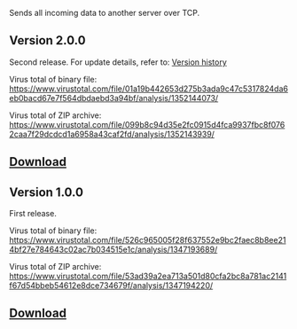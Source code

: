 Sends all incoming data to another server over TCP.

## Version 2.0.0 ##
Second release. For update details, refer to: [Version history](VersionHistory.md)

Virus total of binary file: https://www.virustotal.com/file/01a19b442653d275b3ada9c47c5317824da6eb0bacd67e7f564dbdaebd3a94bf/analysis/1352144073/

Virus total of ZIP archive: https://www.virustotal.com/file/099b8c94d35e2fc0915d4fca9937fbc8f0762caa7f29dcdcd1a6958a43caf2fd/analysis/1352143939/

## [Download](https:////code.google.com/p/custom-tcp-passthrough/downloads/detail?name=custom-tcp-passthrough-2.0.0.zip) ##




## Version 1.0.0 ##
First release.

Virus total of binary file: https://www.virustotal.com/file/526c965005f28f637552e9bc2faec8b8ee214bf27e784643c02ac7b034515e1c/analysis/1347193689/

Virus total of ZIP archive: https://www.virustotal.com/file/53ad39a2ea713a501d80cfa2bc8a781ac2141f67d54bbeb54612e8dce734679f/analysis/1347194220/

## [Download](https://code.google.com/p/custom-tcp-passthrough/downloads/list?can=4) ##